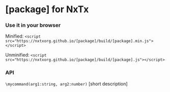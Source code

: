 # [package] for NxTx


### Use it in your browser
Minified: `<script src="https://nxtxorg.github.io/[package]/build/[package].min.js"></script>`

Unminified: `<script src="https://nxtxorg.github.io/[package]/build/[package].js"></script>`


### API

`\mycommand(arg1:string, arg2:number)` [short description]

